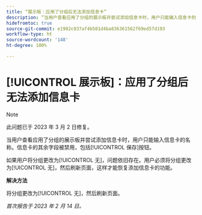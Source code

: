 ```yaml
---
title: “展示板：应用了分组后无法添加信息卡”
description: “当用户查看应用了分组的展示板并尝试添加信息卡时，用户只能输入信息卡的名称。信息卡的其余字段被禁用，包括‘保存’按钮。”
hidefromtoc: true
source-git-commit: e1902c037af4b501d4ba836361562f69ed57d193
workflow-type: ht
source-wordcount: '148'
ht-degree: 100%

---
```



# [!UICONTROL 展示板]：应用了分组后无法添加信息卡

>[!NOTE]
>
>此问题已于 2023 年 3 月 2 日修复。

当用户查看应用了分组的展示板并尝试添加信息卡时，用户只能输入信息卡的名称。信息卡的其余字段被禁用，包括[!UICONTROL 保存]按钮。

如果用户将分组更改为[!UICONTROL 无]，问题依旧存在。用户必须将分组更改为[!UICONTROL 无]，然后刷新页面，这样才能恢复添加信息卡的功能。

**解决方法**

将分组更改为[!UICONTROL 无]，然后刷新页面。

_首次报告于 2023 年 2 月 14 日。_

